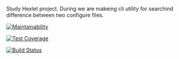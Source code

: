Study Hexlet project.
During we are makeing cli utility for searchind difference between two configure files.

[![Maintainability](https://api.codeclimate.com/v1/badges/e0ec7b5f9b065a50f9bf/maintainability)](https://codeclimate.com/github/FunnyDrew/project-lvl2-s475/maintainability)

[![Test Coverage](https://api.codeclimate.com/v1/badges/e0ec7b5f9b065a50f9bf/test_coverage)](https://codeclimate.com/github/FunnyDrew/project-lvl2-s475/test_coverage)

[![Build Status](https://travis-ci.com/FunnyDrew/project-lvl2-s475.svg?branch=master)](https://travis-ci.com/FunnyDrew/project-lvl2-s475)
